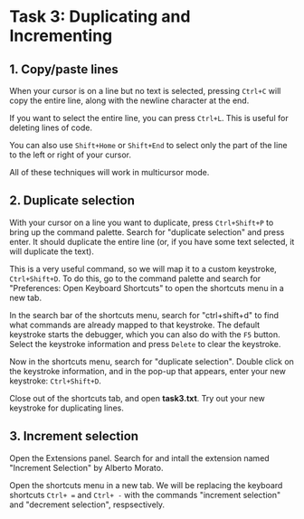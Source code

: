 # Task 3: Duplicating and Incrementing

## 1. Copy/paste lines
When your cursor is on a line but no text is selected, pressing `Ctrl+C` will copy the entire line, along with the newline character at the end.

If you want to select the entire line, you can press `Ctrl+L`. This is useful for deleting lines of code.

You can also use `Shift+Home` or `Shift+End` to select only the part of the line to the left or right of your cursor.

All of these techniques will work in multicursor mode.

## 2. Duplicate selection
With your cursor on a line you want to duplicate, press `Ctrl+Shift+P` to bring up the command palette. Search for "duplicate selection" and press enter. It should duplicate the entire line (or, if you have some text selected, it will duplicate the text).

This is a very useful command, so we will map it to a custom keystroke, `Ctrl+Shift+D`. To do this, go to the command palette and search for "Preferences: Open Keyboard Shortcuts" to open the shortcuts menu in a new tab.

In the search bar of the shortcuts menu, search for "ctrl+shift+d" to find what commands are already mapped to that keystroke. The default keystroke starts the debugger, which you can also do with the `F5` button. Select the keystroke information and press `Delete` to clear the keystroke.

Now in the shortcuts menu, search for "duplicate selection". Double click on the keystroke information, and in the pop-up that appears, enter your new keystroke: `Ctrl+Shift+D`.

Close out of the shortcuts tab, and open **task3.txt**. Try out your new keystroke for duplicating lines.

## 3. Increment selection
Open the Extensions panel. Search for and intall the extension named "Increment Selection" by Alberto Morato.

Open the shortcuts menu in a new tab. We will be replacing the keyboard shortcuts `Ctrl+ =` and `Ctrl+ -` with the commands "increment selection" and "decrement selection", respsectively.